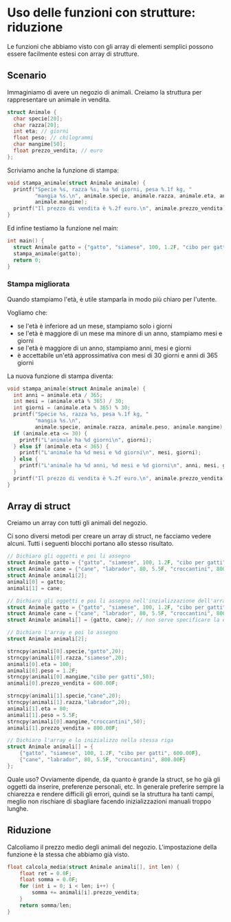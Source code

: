 # Uso delle funzioni con strutture: riduzione

Le funzioni che abbiamo visto con gli array di elementi semplici possono essere facilmente estesi con array di strutture.

## Scenario

Immaginiamo di avere un negozio di animali. Creiamo la struttura per rappresentare un animale in vendita.

```c
struct Animale {
  char specie[20];
  char razza[20];
  int eta; // giorni
  float peso; // chilogrammi
  char mangime[50];
  float prezzo_vendita; // euro
};
```

Scriviamo anche la funzione di stampa:

```c
void stampa_animale(struct Animale animale) {
  printf("Specie %s, razza %s, ha %d giorni, pesa %.1f kg, "
         "mangia %s.\n", animale.specie, animale.razza, animale.eta, animale.peso,
         animale.mangime);
  printf("Il prezzo di vendita è %.2f euro.\n", animale.prezzo_vendita);
}
```

Ed infine testiamo la funzione nel main:

```c
int main() {
  struct Animale gatto = {"gatto", "siamese", 100, 1.2F, "cibo per gatti", 600.00F};
  stampa_animale(gatto);
  return 0;
}
```

### Stampa migliorata

Quando stampiamo l'età, è utile stamparla in modo più chiaro per l'utente.

Vogliamo che:

- se l'età è inferiore ad un mese, stampiamo solo i giorni
- se l'età è maggiore di un mese ma minore di un anno, stampiamo mesi e giorni
- se l'età è maggiore di un anno, stampiamo anni, mesi e giorni
- è accettabile un'età approssimativa con mesi di 30 giorni e anni di 365 giorni

La nuova funzione di stampa diventa:

```c
void stampa_animale(struct Animale animale) {
  int anni = animale.eta / 365;
  int mesi = (animale.eta % 365) / 30;
  int giorni = (animale.eta % 365) % 30;
  printf("Specie %s, razza %s, pesa %.1f kg, "
         "mangia %s.\n",
         animale.specie, animale.razza, animale.peso, animale.mangime);
  if (animale.eta <= 30) {
    printf("L'animale ha %d giorni\n", giorni);
  } else if (animale.eta < 365) {
    printf("L'animale ha %d mesi e %d giorni\n", mesi, giorni);
  } else {
    printf("L'animale ha %d anni, %d mesi e %d giorni\n", anni, mesi, giorni);
  }
  printf("Il prezzo di vendita è %.2f euro.\n", animale.prezzo_vendita);
}
```

## Array di struct

Creiamo un array con tutti gli animali del negozio.

Ci sono diversi metodi per creare un array di struct, ne facciamo vedere alcuni. Tutti i seguenti blocchi portano allo stesso risultato.

```c
// Dichiaro gli oggetti e poi li assegno
struct Animale gatto = {"gatto", "siamese", 100, 1.2F, "cibo per gatti", 600.00F};
struct Animale cane = {"cane", "labrador", 80, 5.5F, "croccantini", 800.00F};
struct Animale animali[2];
animali[0] = gatto;
animali[1] = cane;
```

```c
// Dichiaro gli oggetti e poi li assegno nell'inzializzazione dell'array
struct Animale gatto = {"gatto", "siamese", 100, 1.2F, "cibo per gatti", 600.00F};
struct Animale cane = {"cane", "labrador", 80, 5.5F, "croccantini", 800.00F};
struct Animale animali[] = {gatto, cane}; // non serve specificare la dimensione dell'array
```

```c
// Dichiaro l'array e poi lo assegno
struct Animale animali[2];

strncpy(animali[0].specie,"gatto",20);
strncpy(animali[0].razza,"siamese",20);
animali[0].eta = 100;
animali[0].peso = 1.2F;
strncpy(animali[0].mangime,"cibo per gatti",50);
animali[0].prezzo_vendita = 600.00F;

strncpy(animali[1].specie,"cane",20);
strncpy(animali[1].razza,"labrador",20);
animali[1].eta = 80;
animali[1].peso = 5.5F;
strncpy(animali[0].mangime,"croccantini",50);
animali[1].prezzo_vendita = 800.00F;
```

```c
// Dichiaro l'array e lo inizializzo nella stessa riga
struct Animale animali[] = {
    {"gatto", "siamese", 100, 1.2F, "cibo per gatti", 600.00F},
    {"cane", "labrador", 80, 5.5F, "croccantini", 800.00F}
};
```

Quale uso? Ovviamente dipende, da quanto è grande la struct, se ho già gli oggetti da inserire, preferenze personali, etc. In generale preferire sempre la chiarezza e rendere difficili gli errori, quindi se la struttura ha tanti campi, meglio non rischiare di sbagliare facendo inizializzazioni manuali troppo lunghe.

## Riduzione

Calcoliamo il prezzo medio degli animali del negozio. L'impostazione della funzione è la stessa che abbiamo già visto.

```c
float calcola_media(struct Animale animali[], int len) {
    float ret = 0.0F;
    float somma = 0.0F;
    for (int i = 0; i < len; i++) {
        somma += animali[i].prezzo_vendita;
    }
    return somma/len;
}
```
